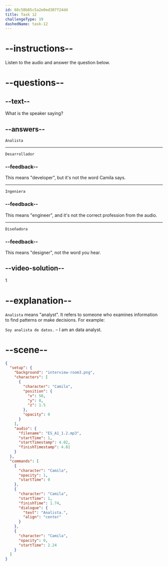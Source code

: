 ```yaml
---
id: 68c58b85c5a2e0ed307f24d4
title: Task 12
challengeType: 19
dashedName: task-12
---
```

<!-- (Audio) Camila: Analista -->

# --instructions--

Listen to the audio and answer the question below.

# --questions--

## --text--

What is the speaker saying?

## --answers--

`Analista`

---

`Desarrollador`

### --feedback--

This means "developer", but it's not the word Camila says.

---

`Ingeniera`

### --feedback--

This means "engineer", and it's not the correct profession from the audio.

---

`Diseñadora`

### --feedback--

This means "designer", not the word you hear.

## --video-solution--

1

# --explanation--

`Analista` means "analyst". It refers to someone who examines information to find patterns or make decisions. For example: 

`Soy analista de datos.` – I am an data analyst.

# --scene--

```json
{
  "setup": {
    "background": "interview-room3.png",
    "characters": [
      {
        "character": "Camila",
        "position": {
          "x": 50,
          "y": 0,
          "z": 1.5
        },
        "opacity": 0
      }
    ],
    "audio": {
      "filename": "ES_A1_1.2.mp3",
      "startTime": 1,
      "startTimestamp": 4.02,
      "finishTimestamp": 4.81
    }
  },
  "commands": [
    {
      "character": "Camila",
      "opacity": 1,
      "startTime": 0
    },
    {
      "character": "Camila",
      "startTime": 1,
      "finishTime": 1.74,
      "dialogue": {
        "text": "Analista.",
        "align": "center"
      }
    },
    {
      "character": "Camila",
      "opacity": 0,
      "startTime": 2.24
    }
  ]
}
```
